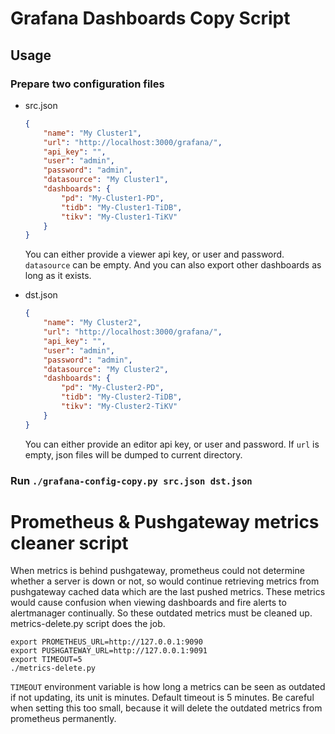 # Grafana Dashboards Copy Script

## Usage

### Prepare two configuration files

* src.json

	```json
	{
		"name": "My Cluster1",
		"url": "http://localhost:3000/grafana/",
		"api_key": "",
		"user": "admin",
		"password": "admin",
		"datasource": "My Cluster1",
		"dashboards": {
			"pd": "My-Cluster1-PD",
			"tidb": "My-Cluster1-TiDB",
			"tikv": "My-Cluster1-TiKV"
		}
	}
	```
	You can either provide a viewer api key, or user and password. `datasource` can be empty. And you can also export other dashboards as long as it exists.


* dst.json

	```json
	{
		"name": "My Cluster2",
		"url": "http://localhost:3000/grafana/",
		"api_key": "",
		"user": "admin",
		"password": "admin",
		"datasource": "My Cluster2",
		"dashboards": {
			"pd": "My-Cluster2-PD",
			"tidb": "My-Cluster2-TiDB",
			"tikv": "My-Cluster2-TiKV"
		}
	}
	```
	You can either provide an editor api key, or user and password. If `url` is empty, json files will be dumped to current directory.

### Run `./grafana-config-copy.py src.json dst.json`


# Prometheus & Pushgateway metrics cleaner script

When metrics is behind pushgateway, prometheus could not determine whether a server is down or not, so would continue retrieving metrics from pushgateway cached data which are the last pushed metrics. These metrics would cause confusion when viewing dashboards and fire alerts to alertmanager continually. So these outdated metrics must be cleaned up. metrics-delete.py script does the job.

```
export PROMETHEUS_URL=http://127.0.0.1:9090
export PUSHGATEWAY_URL=http://127.0.0.1:9091
export TIMEOUT=5
./metrics-delete.py
```

`TIMEOUT` environment variable is how long a metrics can be seen as outdated if not updating, its unit is minutes. Default timeout is 5 minutes. Be careful when setting this too small, because it will delete the outdated metrics from prometheus permanently.
